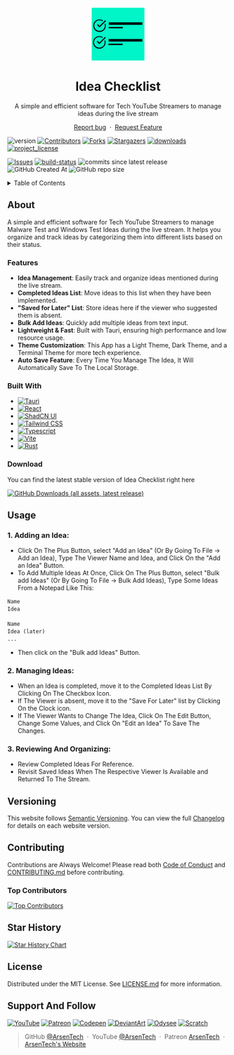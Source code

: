 <p align="center">
     <img src=".github/readme-logo.png" alt="Idea Checklist" width="120" height="120">
</p>
<h1 align="center">Idea Checklist</h3>
<p align="center">A simple and efficient software for Tech YouTube Streamers to manage ideas during the live stream</p>
<p align="center">
     <a href="https://github.com/ArsenTech/idea-checklist/issues/new?assignees=&labels=&template=bug_report.md&title=">Report bug</a>
     &nbsp;&middot;&nbsp;
     <a href="https://github.com/ArsenTech/idea-checklist/issues/new?assignees=&labels=&template=feature_request.md&title=">Request Feature</a>
</p>

![version][version-shield]
[![Contributors][contributors-shield]][contributors-url]
[![Forks][forks-shield]][forks-url]
[![Stargazers][stars-shield]][stars-url]
[![downloads][downloads-shield]][downloads-url]
[![project_license][license-shield]][license-url]

[![Issues][issues-shield]][issues-url]
[![build-status][status-shield]][status-url]
![commits since latest release][commits-since-shield]
![GitHub Created At][created-at-shield]
![GitHub repo size][repo-size-shield]

<details>
     <summary>Table of Contents</summary>
     <ol>
          <li>
               <a href="#about">About</a>
               <ul>
                    <li><a href="#features">Features</a></li>
                    <li><a href="#built-with">Built With</a></li>
                    <li><a href="#download">Download</a></li>
               </ul>
          </li>
          <li><a href="#usage">Usage</a></li>
          <li><a href="#versioning">Versioning</a></li>
          <li>
               <a href="#contributing">Contributing</a>
               <ul>
                    <li><a href="#top-contributors">Top Contributors</a></li>
               </ul>
          </li>
          <li><a href="#star-history">Star History</a></li>
          <li><a href="#license">License</a></li>
     </ol>
</details>

## About
A simple and efficient software for Tech YouTube Streamers to manage Malware Test and Windows Test Ideas during the live stream. It helps you organize and track ideas by categorizing them into different lists based on their status.
### Features
- **Idea Management**: Easily track and organize ideas mentioned during the live stream.
- **Completed Ideas List**: Move ideas to this list when they have been implemented.
- **"Saved for Later" List**: Store ideas here if the viewer who suggested them is absent.
- **Bulk Add Ideas**: Quickly add multiple ideas from text input.
- **Lightweight & Fast**: Built with Tauri, ensuring high performance and low resource usage.
- **Theme Customization**: This App has a Light Theme, Dark Theme, and a Terminal Theme for more tech experience.
- **Auto Save Feature**: Every Time You Manage The Idea, It Will Automatically Save To The Local Storage.
### Built With
- [![Tauri][tauri-shield]][tauri-url]
- [![React][react-shield]][react-url]
- [![ShadCN UI][shadcn-shield]][shadcn-url]
- [![Tailwind CSS][tailwind-shield]][tailwind-url]
- [![Typescript][typescript-shield]][typescript-url]
- [![Vite][vite-shield]][vite-url]
- [![Rust][rust-shield]][rust-url]
### Download
You can find the latest stable version of Idea Checklist right here

[![GitHub Downloads (all assets, latest release)][download-shield]][download-url]

## Usage
### 1. Adding an Idea:
- Click On The Plus Button, select "Add an Idea" (Or By Going To File -> Add an Idea), Type The Viewer Name and Idea, and Click On the "Add an Idea" Button.
- To Add Multiple Ideas At Once, Click On The Plus Button, select "Bulk add Ideas" (Or By Going To File -> Bulk Add Ideas), Type Some Ideas From a Notepad Like This:
```txt
Name
Idea

Name
Idea (later)
...
```
- Then click on the "Bulk add Ideas" Button.

### 2. Managing Ideas:
- When an Idea is completed, move it to the Completed Ideas List By Clicking On The Checkbox Icon.
- If The Viewer is absent, move it to the "Save For Later" list by Clicking On the Clock icon.
- If The Viewer Wants to Change The Idea, Click On The Edit Button, Change Some Values, and Click On "Edit an Idea" To Save The Changes.

### 3. Reviewing And Organizing:
- Review Completed Ideas For Reference.
- Revisit Saved Ideas When The Respective Viewer Is Available and Returned To The Stream.

## Versioning
This website follows [Semantic Versioning](https://semver.org/). You can view the full [Changelog][changelog-url] for details on each website version.

## Contributing
Contributions are Always Welcome! Please read both [Code of Conduct][code-of-conduct-url] and [CONTRIBUTING.md][contributing-url] before contributing.
### Top Contributors
[![Top Contributors][top-contributors]][contributors-url]

## Star History
[![Star History Chart][star-history-chart]][star-history-url]

## License
Distributed under the MIT License. See [LICENSE.md][license-url] for more information.

## Support And Follow
[![YouTube][yt-shield]][yt-url]
[![Patreon][patreon-shield]][patreon-url]
[![Codepen][codepen-shield]][codepen-url]
[![DeviantArt][deviantart-shield]][deviantart-url]
[![Odysee][odysee-shield]][odysee-url]
[![Scratch][scratch-shield]][scratch-url]

> GitHub [@ArsenTech][github-url] &nbsp;&middot;&nbsp;
> YouTube [@ArsenTech][yt-url] &nbsp;&middot;&nbsp;
> Patreon [ArsenTech][patreon-url] &nbsp;&middot;&nbsp;
> [ArsenTech's Website][website-url]

<!-- Markdown Links -->
[star-history-chart]: https://api.star-history.com/svg?repos=ArsenTech/idea-checklist&type=Date
[star-history-url]: https://api.star-history.com/svg?repos=ArsenTech/idea-checklist&type=Date
[contributors-shield]: https://img.shields.io/github/contributors/ArsenTech/idea-checklist.svg?style=for-the-badge&color=%2322b455
[contributors-url]: https://github.com/ArsenTech/idea-checklist/graphs/contributors
[top-contributors]: https://contrib.rocks/image?repo=ArsenTech/idea-checklist
[forks-shield]: https://img.shields.io/github/forks/ArsenTech/idea-checklist.svg?style=for-the-badge&color=%2322b455
[forks-url]: https://github.com/ArsenTech/idea-checklist/network/members
[stars-shield]: https://img.shields.io/github/stars/ArsenTech/idea-checklist.svg?style=for-the-badge&color=%2322b455
[stars-url]: https://github.com/ArsenTech/idea-checklist/stargazers
[issues-shield]: https://img.shields.io/github/issues/ArsenTech/idea-checklist.svg?style=for-the-badge
[issues-url]: https://github.com/ArsenTech/idea-checklist/issues
[license-shield]: https://img.shields.io/github/license/ArsenTech/idea-checklist?color=%2322b455&style=for-the-badge
[license-url]: https://github.com/ArsenTech/idea-checklist/blob/main/LICENSE.md
[version-shield]: https://img.shields.io/github/package-json/v/ArsenTech/idea-checklist?style=for-the-badge
[downloads-shield]: https://img.shields.io/github/downloads/ArsenTech/idea-checklist/total?style=for-the-badge&label=Total%20Downloads&color=%2322b455
[downloads-url]:https://github.com/ArsenTech/idea-checklist/releases
[status-shield]: https://img.shields.io/github/actions/workflow/status/ArsenTech/idea-checklist/main.yml?style=for-the-badge&color=%2322b455
[status-url]: https://github.com/ArsenTech/idea-checklist/actions/workflows/main.yml
[commits-since-shield]: https://img.shields.io/github/commits-since/ArsenTech/idea-checklist/latest?style=for-the-badge&color=%2322b455&label=Commits%20since%20latest%20version
[created-at-shield]: https://img.shields.io/github/created-at/ArsenTech/idea-checklist?style=for-the-badge
[repo-size-shield]: https://img.shields.io/github/repo-size/ArsenTech/idea-checklist?style=for-the-badge
[download-shield]: https://img.shields.io/github/downloads/ArsenTech/idea-checklist/latest/total?style=for-the-badge&label=Download&color=%2322b455
[download-url]: https://github.com/ArsenTech/idea-checklist/releases/latest
[code-of-conduct-url]: https://github.com/ArsenTech/idea-checklist/blob/main/CODE_OF_CONDUCT.md
[contributing-url]: https://github.com/ArsenTech/idea-checklist/blob/main/CONTRIBUTING.md
[changelog-url]: https://github.com/ArsenTech/idea-checklist/blob/main/CHANGELOG.md
[website-url]: https://arsentech.github.io

<!-- Languages -->
[tauri-shield]: https://img.shields.io/badge/Tauri-FFC131?style=for-the-badge&logo=Tauri&logoColor=white
[tauri-url]: https://tauri.app/
[react-shield]: https://img.shields.io/badge/React-20232A?style=for-the-badge&logo=react&logoColor=61DAFB
[react-url]: https://react.dev/
[shadcn-shield]: https://img.shields.io/badge/shadcn%2Fui-000000?style=for-the-badge&logo=shadcnui&logoColor=white
[shadcn-url]: https://ui.shadcn.com/
[tailwind-shield]: https://img.shields.io/badge/Tailwind_CSS-38B2AC?style=for-the-badge&logo=tailwind-css&logoColor=white
[tailwind-url]: https://tailwindcss.com/
[typescript-shield]: https://img.shields.io/badge/TypeScript-007ACC?style=for-the-badge&logo=typescript&logoColor=white
[typescript-url]: https://www.typescriptlang.org/
[vite-shield]: https://img.shields.io/badge/Vite-B73BFE?style=for-the-badge&logo=vite&logoColor=FFD62E
[vite-url]: https://vite.dev/
[rust-shield]: https://img.shields.io/badge/Rust-000000?style=for-the-badge&logo=rust&logoColor=white
[rust-url]: https://rust-lang.org/

<!-- External Links -->
[yt-shield]: https://img.shields.io/badge/ArsenTech%20-222222.svg?&style=for-the-badge&logo=YouTube&logoColor=%23FF0000
[yt-url]:https://www.youtube.com/channel/UCrtH0g6NE8tW5VIEgDySYtg
[patreon-shield]:https://img.shields.io/badge/-ArsenTech-222222?style=for-the-badge&logo=patreon&logoColor=white
[patreon-url]:https://www.patreon.com/ArsenTech
[codepen-shield]: https://img.shields.io/badge/-ArsenTech-222222?style=for-the-badge&logo=codepen&logoColor=white
[codepen-url]: https://codepen.io/ArsenTech
[deviantart-shield]: https://img.shields.io/badge/-Arsen2005-222222?style=for-the-badge&logo=deviantart&logoColor=05cc46
[deviantart-url]: https://www.deviantart.com/arsen2005
[odysee-shield]: https://img.shields.io/badge/-ArsenTech-222222?style=for-the-badge&logo=odysee&logoColor=FA9626
[odysee-url]: https://odysee.com/@ArsenTech
[scratch-shield]: https://img.shields.io/badge/-ArsenTech-222222?style=for-the-badge&logo=scratch&logoColor=orange
[scratch-url]: https://scratch.mit.edu/users/ArsenTech/
[github-url]: https://github.com/ArsenTech
